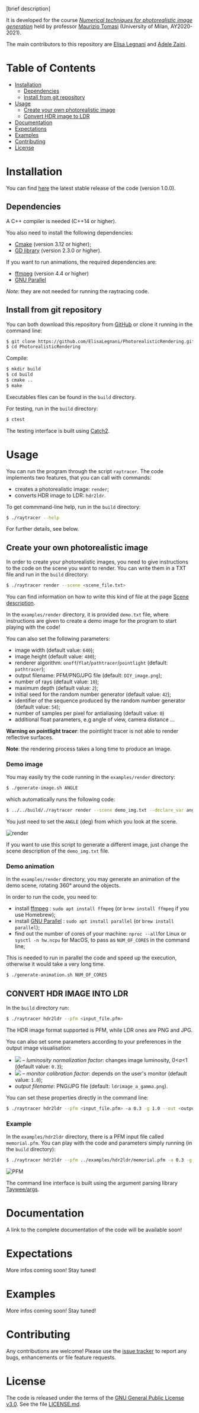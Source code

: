[brief description]

It is developed for the course [*Numerical techniques for photorealistic image generation*](https://www.unimi.it/en/education/degree-programme-courses/2021/numerical-tecniques-photorealistic-image-generation) held by professor [Maurizio Tomasi](https://github.com/ziotom78) (University of Milan, AY2020-2021).

The main contributors to this repository are [Elisa Legnani](https://github.com/ElisaLegnani) and [Adele Zaini](https://github.com/adelezaini).

# Table of Contents

- [Installation](#installation)
  - [Dependencies](#dependencies)
  - [Install from git repository](#install-from-git-repository)
- [Usage](#usage)
  - [Create your own photorealistic image](#create-your-own-photorealistic-image)
  - [Convert HDR image to LDR](#convert-hdr-image-into-ldr)
- [Documentation](#documentation)
- [Expectations](#expectations)
- [Examples](#examples)
- [Contributing](#contributing)
- [License](#license)

# Installation

You can find [here](https://github.com/ElisaLegnani/PhotorealisticRendering/releases/tag/v1.0.0) the latest stable release of the code (version 1.0.0).

## Dependencies

A C++ compiler is needed (C++14 or higher).

You also need to install the following dependencies:
- [Cmake](https://cmake.org/) (version 3.12 or higher);
- [GD library](https://libgd.github.io/) (version 2.3.0 or higher).

If you want to run animations, the required dependencies are:
- [ffmpeg](https://www.ffmpeg.org/) (version 4.4 or higher)
- [GNU Parallel](https://www.gnu.org/software/parallel/)

*Note*: they are not needed for running the raytracing code.

## Install from git repository

You can both download this repository from [GitHub](https://github.com/ElisaLegnani/PhotorealisticRendering) or clone it running in the command line:

```sh
$ git clone https://github.com/ElisaLegnani/PhotorealisticRendering.git
$ cd PhotorealisticRendering
```

Compile:

```sh
$ mkdir build
$ cd build
$ cmake ..
$ make
```

Executables files can be found in the `build` directory.

For testing, run in the `build` directory:

```sh
$ ctest
```
The testing interface is built using [Catch2](https://github.com/catchorg/Catch2).

# Usage

You can run the program through the script `raytracer`. The code implements two features, that you can call with commands:
- creates a photorealistic image: `render`;
- converts HDR image to LDR: `hdr2ldr`.

To get commmand-line help, run in the  `build` directory: 
  
```sh
$ ./raytracer --help
```
For further details, see below.


## Create your own photorealistic image
  
  In order to create your photorealistic images, you need to give instructions to the code on the scene you want to render. You can write them in a TXT file and run in the  `build` directory: 
  
  ```sh
  $ ./raytracer render --scene <scene_file.txt>
  ```
  
  You can find information on how to write this kind of file at the page [Scene description](https://elisalegnani.github.io/PhotorealisticRendering/scene).
  
  
  In the `examples/render` directory, it is provided `demo.txt` file, where instructions are given to create a demo image for the program to start playing with the code!
  
  You can also set the following parameters:
  - image width (default value: `640`);
  - image height (default value: `480`);
  - renderer algorithm: `onoff`/`flat`/`pathtracer`/`pointlight` (default: `pathtracer`);
  - output filename: PFM/PNG/JPG file (default: `DIY_image.png`);
  - number of rays (default value: `10`);
  - maximum depth (default value: `2`);
  - initial seed for the random number generator (default value: `42`);
  - identifier of the sequence produced by the random number generator (default value: `54`);
  - number of samples per pixel for antialiasing (default value: `0`)
  - additional float parameters, e.g angle of view, camera distance ...
  
  **Warning on pointlight tracer**: the pointlight tracer is not able to render reflective surfaces.
  
  **Note**: the rendering process takes a long time to produce an image.
  
### Demo image
  
  You may easily try the code running in the `examples/render` directory:
  
  ```sh
  $ ./generate-image.sh ANGLE
  ```
  
  which automatically runs the following code:
  
  ```sh
  $ ../../build/./raytracer render --scene demo_img.txt --declare_var ang=ANGLE --output img/imageANGLE.png
  ```
  
  You just need to set the `ANGLE` (deg) from which you look at the scene.
  
  ![render](https://user-images.githubusercontent.com/62106779/123851051-0ec3f600-d91b-11eb-9b2d-b5944efe7df6.png)

  If you want to use this script to generate a different image, just change the scene description of the `demo_img.txt` file.
    
  
### Demo animation
  
  In the `examples/render` directory, you may generate an animation of the demo scene, rotating 360° around the objects.
  
  In order to run the code, you need to:
  - install [ffmpeg](http://ffmpeg.org/) : `sudo apt install ffmpeg` (or `brew install ffmpeg` if you use Homebrew);
  - install [GNU Parallel](https://www.gnu.org/software/parallel/) : `sudo apt install parallel` (or `brew install parallel`);
  - find out the number of cores of your machine: `nproc --all`for Linux or `sysctl -n hw.ncpu` for MacOS, to pass as `NUM_OF_CORES` in the command line;
  
  This is needed to run in parallel the code and speed up the execution, otherwise it would take a very long time.
  
  ```sh
  $ ./generate-animation.sh NUM_OF_CORES
  ```
 
## CONVERT HDR IMAGE INTO LDR

  In the  `build` directory run: 
  
  ```sh
  $ ./raytracer hdr2ldr --pfm <input_file.pfm>
  ```

  The HDR image format supported is PFM, while LDR ones are PNG and JPG.

  You can also set some parameters according to your preferences in the output image visualisation:
  - <img src="https://render.githubusercontent.com/render/math?math=a"> – *luminosity normalization factor*: changes image luminosity, 0<*a*<1 (default value: `0.3`);
  - <img src="https://render.githubusercontent.com/render/math?math=\gamma"> – *monitor calibration factor*: depends on the user's monitor (default value: `1.0`);
  - *output filename*: PNG/JPG file (default: `ldrimage_a_gamma.png`).

  You can set these properties directly in the command line:

  ```sh
  $ ./raytracer hdr2ldr --pfm <input_file.pfm> -a 0.3 -g 1.0 --out <output_file.jpg>
  ```

### Example
  
  In the `examples/hdr2ldr` directory, there is a PFM input file called `memorial.pfm`.
  You can play with the code and parameters simply running (in the `build` directory):
  
  ```sh
  $ ./raytracer hdr2ldr --pfm ../examples/hdr2ldr/memorial.pfm -a 0.3 -g 1.0 --out ../examples/hdr2ldr/memorial_0.3_1.0.png
  ```

  ![PFM](https://user-images.githubusercontent.com/59051647/123945827-d665fb80-d99e-11eb-9bb2-f5957ce53e94.png)
  

The command line interface is built using the argument parsing library [Taywee/args](https://github.com/Taywee/args).

# Documentation

A link to the complete documentation of the code will be available soon!

# Expectations

More infos coming soon! Stay tuned!

# Examples

More infos coming soon! Stay tuned!

# Contributing

Any contributions are welcome! Please use the [issue tracker](https://github.com/ElisaLegnani/PhotorealisticRendering/issues) to report any bugs, enhancements or file feature requests.

# License

The code is released under the terms of the [GNU General Public License v3.0](https://www.gnu.org/licenses/gpl-3.0.html). See the file [LICENSE.md](https://github.com/ElisaLegnani/PhotorealisticRendering/blob/master/LICENSE.md).
